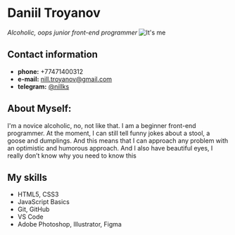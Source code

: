 # Daniil Troyanov
*Alcoholic, oops junior front-end programmer*
![It's me](/assets/images/logo/me.png)

## Contact information

* **phone:**    +77471400312
* **e-mail:**   nill.troyanov@gmail.com
* **telegram:** [@nillks](https://t.me/nillks_rss)

## About Myself:

I'm a novice alcoholic, no, not like that. I am a beginner front-end programmer. At the moment, I can still tell funny jokes about a stool, a goose and dumplings. And this means that I can approach any problem with an optimistic and humorous approach. And I also have beautiful eyes, I really don’t know why you need to know this

## My skills

* HTML5, CSS3
* JavaScript Basics
* Git, GitHub
* VS Code
* Adobe Photoshop, Illustrator, Figma